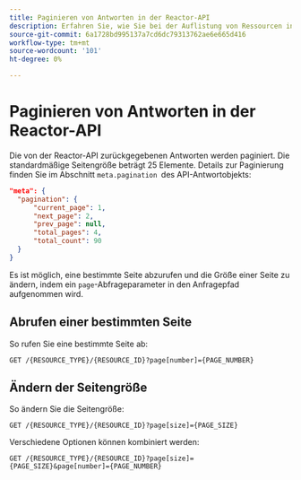 ```yaml
---
title: Paginieren von Antworten in der Reactor-API
description: Erfahren Sie, wie Sie bei der Auflistung von Ressourcen in der Reactor-API Ergebnisse paginieren.
source-git-commit: 6a1728bd995137a7cd6dc79313762ae6e665d416
workflow-type: tm+mt
source-wordcount: '101'
ht-degree: 0%

---
```


# Paginieren von Antworten in der Reactor-API

Die von der Reactor-API zurückgegebenen Antworten werden paginiert. Die standardmäßige Seitengröße beträgt 25 Elemente. Details zur Paginierung finden Sie im Abschnitt `meta.pagination `des API-Antwortobjekts:

```json
"meta": {
  "pagination": {
      "current_page": 1,
      "next_page": 2,
      "prev_page": null,
      "total_pages": 4,
      "total_count": 90
  }
}
```

Es ist möglich, eine bestimmte Seite abzurufen und die Größe einer Seite zu ändern, indem ein `page`-Abfrageparameter in den Anfragepfad aufgenommen wird.

## Abrufen einer bestimmten Seite

So rufen Sie eine bestimmte Seite ab:

```http
GET /{RESOURCE_TYPE}/{RESOURCE_ID}?page[number]={PAGE_NUMBER}
```

## Ändern der Seitengröße

So ändern Sie die Seitengröße:

```http
GET /{RESOURCE_TYPE}/{RESOURCE_ID}?page[size]={PAGE_SIZE}
```

Verschiedene Optionen können kombiniert werden:

```http
GET /{RESOURCE_TYPE}/{RESOURCE_ID}?page[size]={PAGE_SIZE}&page[number]={PAGE_NUMBER}
```
